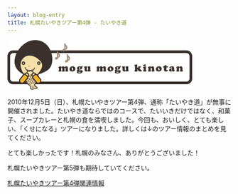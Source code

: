 ```yaml
---
layout: blog-entry
title: 札幌たいやきツアー第4弾 - たいやき道
---
```


![きのたんもぐもぐ](/images/kinotan-mogumogu.png "もぐもぐきのたん")

2010年12月5日（日）、札幌たいやきツアー第4弾、通称「たいやき道」が無事に開催されました。たいやき道ならではのコースで、たいいきだけではなく、和菓子、スープカレーと札幌の食を満喫しました。今回も、おいしく、とても楽しい、「くせになる」ツアーになりました。詳しくは↓のツアー情報のまとめを見てください。

とても楽しかったです！札幌のみなさん、ありがとうございました！

札幌たいやきツアー第5弾も期待していてください。

[札幌たいやきツアー第4弾関連情報](/qwik/102.html)

